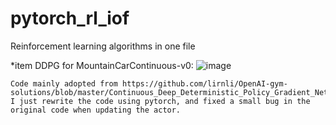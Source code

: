 # pytorch_rl_iof

Reinforcement learning algorithms in one file

*item DDPG for MountainCarContinuous-v0:
    ![image](https://github.com/zzzxxxttt/pytorch_rl_iof/blob/master/figures/ddpg_mtcar.png)

    Code mainly adopted from https://github.com/lirnli/OpenAI-gym-solutions/blob/master/Continuous_Deep_Deterministic_Policy_Gradient_Net/DDPG%20Class%20ver2.ipynb
    I just rewrite the code using pytorch, and fixed a small bug in the original code when updating the actor.

